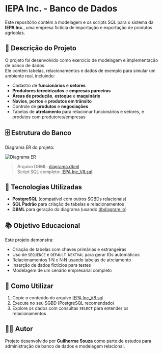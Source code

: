 # IEPA Inc. - Banco de Dados

Este repositório contém a modelagem e os scripts SQL para o sistema da **IEPA Inc.**, uma empresa fictícia de importação e exportação de produtos agrícolas.

## 📌 Descrição do Projeto

O projeto foi desenvolvido como exercício de modelagem e implementação de banco de dados.  
Ele contém tabelas, relacionamentos e dados de exemplo para simular um ambiente real, incluindo:

- Cadastro de **funcionários** e **setores**
- **Produtores terceirizados** e **empresas parceiras**
- **Áreas de produção**, **estoque** e **maquinário**
- **Navios**, **portos** e **produtos em trânsito**
- Controle de **produtos** e **negociações**
- Tabelas de **atrelamento** para relacionar funcionários e setores, e produtos com produtores/empresas

## 🗄️ Estrutura do Banco

Diagrama ER do projeto:

![Diagrama ER](./diagrama.png)

> Arquivo DBML: [diagrama.dbml](./diagrama.dbml)  
> Script SQL completo: [IEPA Inc_V8.sql](./IEPA%20Inc_V8.sql)

## 🔧 Tecnologias Utilizadas

- **PostgreSQL** (compatível com outros SGBDs relacionais)
- **SQL Padrão** para criação de tabelas e relacionamentos
- **DBML** para geração do diagrama (usando [dbdiagram.io](https://dbdiagram.io))

## 📚 Objetivo Educacional

Este projeto demonstra:
- Criação de tabelas com chaves primárias e estrangeiras
- Uso de `SEQUENCE` e `DEFAULT NEXTVAL` para gerar IDs automáticos
- Relacionamentos 1:N e N:N usando tabelas de atrelamento
- Inserção de dados fictícios para testes
- Modelagem de um cenário empresarial completo

## 🚀 Como Utilizar

1. Copie o conteúdo do arquivo [IEPA Inc_V8.sql](./IEPA%20Inc_V8.sql)
2. Execute no seu SGBD (PostgreSQL recomendado)
3. Explore os dados com consultas `SELECT` para entender os relacionamentos

## 👨‍💻 Autor

Projeto desenvolvido por **Guilherme Souza** como parte de estudos para administração de banco de dados e modelagem relacional.
